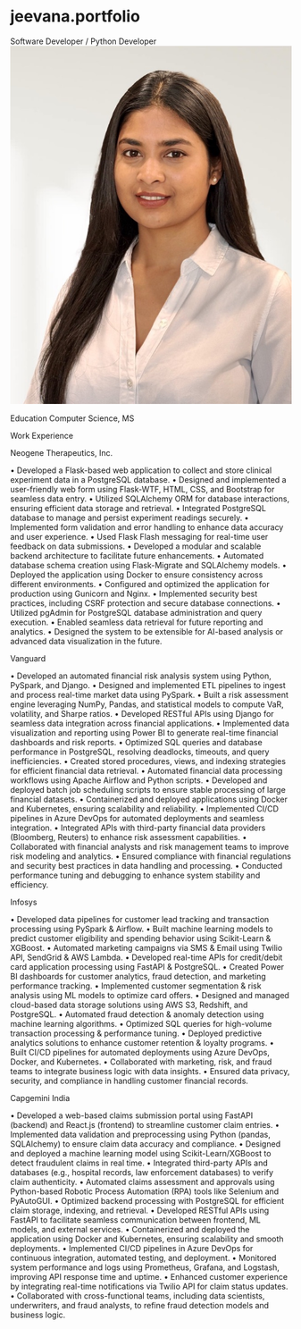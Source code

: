 # jeevana.portfolio
Software Developer / Python Developer
![DDDE8EBB-2E5C-415D-AD07-692313DF9453_1_105_c](DDDE8EBB-2E5C-415D-AD07-692313DF9453_1_105_c.jpeg)

Education
Computer Science, MS

Work Experience

Neogene Therapeutics, Inc.

•	Developed a Flask-based web application to collect and store clinical experiment data in a PostgreSQL database.
•	Designed and implemented a user-friendly web form using Flask-WTF, HTML, CSS, and Bootstrap for seamless data entry.
•	Utilized SQLAlchemy ORM for database interactions, ensuring efficient data storage and retrieval.
•	Integrated PostgreSQL database to manage and persist experiment readings securely.
•	Implemented form validation and error handling to enhance data accuracy and user experience.
•	Used Flask Flash messaging for real-time user feedback on data submissions.
•	Developed a modular and scalable backend architecture to facilitate future enhancements.
•	Automated database schema creation using Flask-Migrate and SQLAlchemy models.
•	Deployed the application using Docker to ensure consistency across different environments.
•	Configured and optimized the application for production using Gunicorn and Nginx.
•	Implemented security best practices, including CSRF protection and secure database connections.
•	Utilized pgAdmin for PostgreSQL database administration and query execution.
•	Enabled seamless data retrieval for future reporting and analytics.
•	Designed the system to be extensible for AI-based analysis or advanced data visualization in the future.


Vanguard

•	Developed an automated financial risk analysis system using Python, PySpark, and Django.
•	Designed and implemented ETL pipelines to ingest and process real-time market data using PySpark.
•	Built a risk assessment engine leveraging NumPy, Pandas, and statistical models to compute VaR, volatility, and Sharpe ratios.
•	Developed RESTful APIs using Django for seamless data integration across financial applications.
•	Implemented data visualization and reporting using Power BI to generate real-time financial dashboards and risk reports.
•	Optimized SQL queries and database performance in PostgreSQL, resolving deadlocks, timeouts, and query inefficiencies.
•	Created stored procedures, views, and indexing strategies for efficient financial data retrieval.
•	Automated financial data processing workflows using Apache Airflow and Python scripts.
•	Developed and deployed batch job scheduling scripts to ensure stable processing of large financial datasets.
•	Containerized and deployed applications using Docker and Kubernetes, ensuring scalability and reliability.
•	Implemented CI/CD pipelines in Azure DevOps for automated deployments and seamless integration.
•	Integrated APIs with third-party financial data providers (Bloomberg, Reuters) to enhance risk assessment capabilities.
•	Collaborated with financial analysts and risk management teams to improve risk modeling and analytics.
•	Ensured compliance with financial regulations and security best practices in data handling and processing.
•	Conducted performance tuning and debugging to enhance system stability and efficiency.


Infosys

•	Developed data pipelines for customer lead tracking and transaction processing using PySpark & Airflow.
•	Built machine learning models to predict customer eligibility and spending behavior using Scikit-Learn & XGBoost.
•	Automated marketing campaigns via SMS & Email using Twilio API, SendGrid & AWS Lambda.
•	Developed real-time APIs for credit/debit card application processing using FastAPI & PostgreSQL.
•	Created Power BI dashboards for customer analytics, fraud detection, and marketing performance tracking.
•	Implemented customer segmentation & risk analysis using ML models to optimize card offers.
•	Designed and managed cloud-based data storage solutions using AWS S3, Redshift, and PostgreSQL.
•	Automated fraud detection & anomaly detection using machine learning algorithms.
•	Optimized SQL queries for high-volume transaction processing & performance tuning.
•	Deployed predictive analytics solutions to enhance customer retention & loyalty programs.
•	Built CI/CD pipelines for automated deployments using Azure DevOps, Docker, and Kubernetes.
•	Collaborated with marketing, risk, and fraud teams to integrate business logic with data insights.
•	Ensured data privacy, security, and compliance in handling customer financial records.
                                                                                                      

Capgemini India

•	Developed a web-based claims submission portal using FastAPI (backend) and React.js (frontend) to streamline customer claim entries.
•	Implemented data validation and preprocessing using Python (pandas, SQLAlchemy) to ensure claim data accuracy and compliance.
•	Designed and deployed a machine learning model using Scikit-Learn/XGBoost to detect fraudulent claims in real time.
•	Integrated third-party APIs and databases (e.g., hospital records, law enforcement databases) to verify claim authenticity.
•	Automated claims assessment and approvals using Python-based Robotic Process Automation (RPA) tools like Selenium and PyAutoGUI.
•	Optimized backend processing with PostgreSQL for efficient claim storage, indexing, and retrieval.
•	Developed RESTful APIs using FastAPI to facilitate seamless communication between frontend, ML models, and external services.
•	Containerized and deployed the application using Docker and Kubernetes, ensuring scalability and smooth deployments.
•	Implemented CI/CD pipelines in Azure DevOps for continuous integration, automated testing, and deployment.
•	Monitored system performance and logs using Prometheus, Grafana, and Logstash, improving API response time and uptime.
•	Enhanced customer experience by integrating real-time notifications via Twilio API for claim status updates.
•	Collaborated with cross-functional teams, including data scientists, underwriters, and fraud analysts, to refine fraud detection models and business logic.
